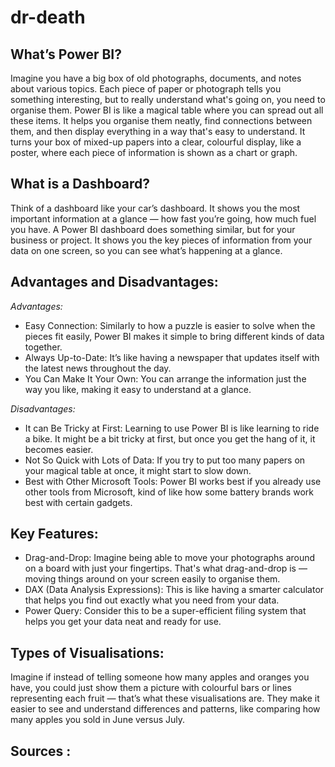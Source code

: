 # dr-death

## What’s Power BI?

Imagine you have a big box of old photographs, documents, and notes about various topics.
Each piece of paper or photograph tells you something interesting, but to really understand
what's going on, you need to organise them.
Power BI is like a magical table where you can spread out all these items. It helps you organise
them neatly, find connections between them, and then display everything in a way that's easy to
understand. It turns your box of mixed-up papers into a clear, colourful display, like a poster,
where each piece of information is shown as a chart or graph.

## What is a Dashboard?

Think of a dashboard like your car’s dashboard. It shows you the most important information
at a glance — how fast you’re going, how much fuel you have. A Power BI dashboard does
something similar, but for your business or project. It shows you the key pieces of information
from your data on one screen, so you can see what’s happening at a glance.

## Advantages and Disadvantages:

*Advantages:*

- Easy Connection: Similarly to how a puzzle is easier to solve when the pieces fit
easily, Power BI makes it simple to bring different kinds of data together.
- Always Up-to-Date: It’s like having a newspaper that updates itself with the latest
news throughout the day.
- You Can Make It Your Own: You can arrange the information just the way you
like, making it easy to understand at a glance.

*Disadvantages:*

- It can Be Tricky at First: Learning to use Power BI is like learning to ride a bike. It
might be a bit tricky at first, but once you get the hang of it, it becomes easier.
- Not So Quick with Lots of Data: If you try to put too many papers on your
magical table at once, it might start to slow down.
- Best with Other Microsoft Tools: Power BI works best if you already use other
tools from Microsoft, kind of like how some battery brands work best with certain
gadgets.

## Key Features:

- Drag-and-Drop: Imagine being able to move your photographs around on a board
with just your fingertips. That's what drag-and-drop is — moving things around on
your screen easily to organise them.
- DAX (Data Analysis Expressions): This is like having a smarter calculator that
helps you find out exactly what you need from your data.
- Power Query: Consider this to be a super-efficient filing system that helps you get
your data neat and ready for use.

## Types of Visualisations:

Imagine if instead of telling someone how many apples and oranges you have, you could just
show them a picture with colourful bars or lines representing each fruit — that’s what these
visualisations are. They make it easier to see and understand differences and patterns, like
comparing how many apples you sold in June versus July.




## Sources : 
